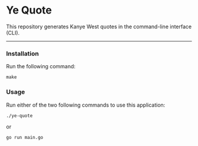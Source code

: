 # Ye Quote
This repository generates Kanye West quotes in the command-line interface (CLI).

---
### Installation
Run the following command:
```
make
```

### Usage
Run either of the two following commands to use this application:
```
./ye-quote
```
or
```
go run main.go
```
